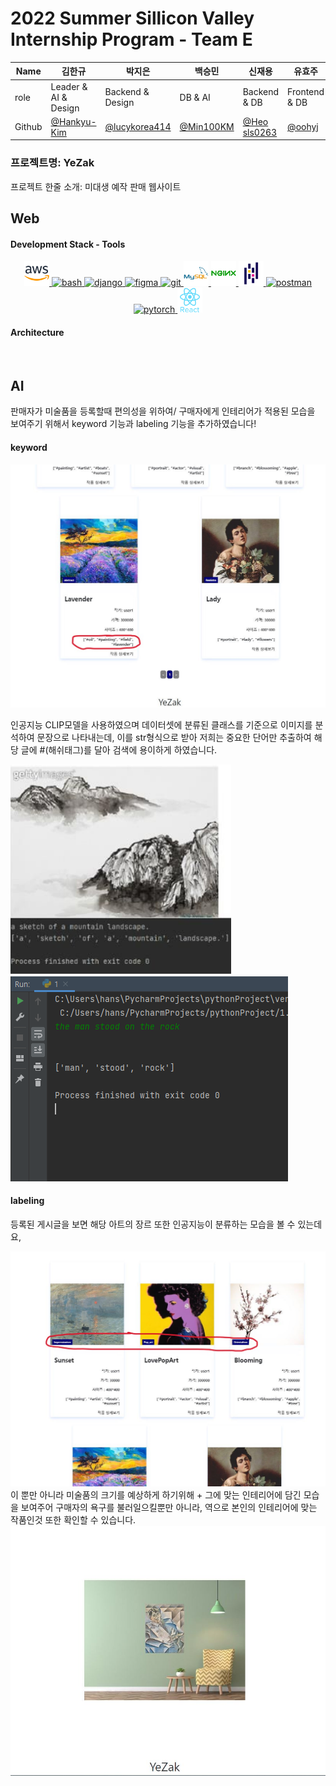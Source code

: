 # 2022 Summer Sillicon Valley Internship Program - Team E

| Name    | 김한규  | 박지은  | 백승민   | 신재용  | 유효주  |
| ------- | --------------------------------------------- | --------------------------------------------- | --------------------------------------------- | --------------------------------------------- | --------------------------------------------- |
| role    | Leader & AI & Design   | Backend & Design       | DB & AI       | Backend & DB      | Frontend & DB      |
| Github  | [@Hankyu-Kim](https://github.com/Hankyu-Kim) | [@lucykorea414](https://github.com/lucykorea414) | [@Min100KM](https://github.com/Min100KM) | [@Heo sls0263](https://github.com/sls0263) | [@oohyj](https://github.com/oohyj) |

### 프로젝트명: YeZak
프로젝트 한줄 소개: 미대생 예작 판매 웹사이트

## Web

#### Development Stack - Tools

<p align="center"> <a href="https://aws.amazon.com" target="_blank" rel="noreferrer"> <img src="https://raw.githubusercontent.com/devicons/devicon/master/icons/amazonwebservices/amazonwebservices-original-wordmark.svg" alt="aws" width="40" height="40"/> </a> <a href="https://www.gnu.org/software/bash/" target="_blank" rel="noreferrer"> <img src="https://www.vectorlogo.zone/logos/gnu_bash/gnu_bash-icon.svg" alt="bash" width="40" height="40"/> </a> <a href="https://www.djangoproject.com/" target="_blank" rel="noreferrer"> <img src="https://cdn.worldvectorlogo.com/logos/django.svg" alt="django" width="40" height="40"/> </a> <a href="https://www.figma.com/" target="_blank" rel="noreferrer"> <img src="https://www.vectorlogo.zone/logos/figma/figma-icon.svg" alt="figma" width="40" height="40"/> </a> <a href="https://git-scm.com/" target="_blank" rel="noreferrer"> <img src="https://www.vectorlogo.zone/logos/git-scm/git-scm-icon.svg" alt="git" width="40" height="40"/> </a> <a href="https://www.mysql.com/" target="_blank" rel="noreferrer"> <img src="https://raw.githubusercontent.com/devicons/devicon/master/icons/mysql/mysql-original-wordmark.svg" alt="mysql" width="40" height="40"/> </a> <a href="https://www.nginx.com" target="_blank" rel="noreferrer"> <img src="https://raw.githubusercontent.com/devicons/devicon/master/icons/nginx/nginx-original.svg" alt="nginx" width="40" height="40"/> </a> <a href="https://pandas.pydata.org/" target="_blank" rel="noreferrer"> <img src="https://raw.githubusercontent.com/devicons/devicon/2ae2a900d2f041da66e950e4d48052658d850630/icons/pandas/pandas-original.svg" alt="pandas" width="40" height="40"/> </a> <a href="https://postman.com" target="_blank" rel="noreferrer"> <img src="https://www.vectorlogo.zone/logos/getpostman/getpostman-icon.svg" alt="postman" width="40" height="40"/> </a> <a href="https://pytorch.org/" target="_blank" rel="noreferrer"> <img src="https://www.vectorlogo.zone/logos/pytorch/pytorch-icon.svg" alt="pytorch" width="40" height="40"/> </a> <a href="https://reactjs.org/" target="_blank" rel="noreferrer"> <img src="https://raw.githubusercontent.com/devicons/devicon/master/icons/react/react-original-wordmark.svg" alt="react" width="40" height="40"/> </a> </p>


#### Architecture

<img width="500px" src="" />

#### 












## AI

판매자가 미술품을 등록할때 편의성을 위하여/ 구매자에게 인테리어가 적용된 모습을 보여주기 위해서 keyword 기능과 labeling 기능을 추가하였습니다!

#### keyword

<td><img src="/profile/image/keyword.JPG" ></td>

인공지능 CLIP모델을 사용하였으며 데이터셋에 분류된 클래스를 기준으로 이미지를 분석하여 문장으로 나타내는데, 이를 str형식으로 받아 저희는 중요한 단어만 추출하여 해당 글에 #(해쉬태그)를 달아 검색에 용이하게 하였습니다.
<td><img src="/profile/image/1.png" ></td>
<td><img src="/profile/image/2.png" ></td>

#### labeling

등록된 게시글을 보면 해당 아트의 장르 또한 인공지능이 분류하는 모습을 볼 수 있는데요,
<td><img src="/profile/image/labeling.JPG" ></td>
이 뿐만 아니라 미술품의 크기를 예상하게 하기위해 + 그에 맞는 인테리어에 담긴 모습을 보여주어 구매자의 욕구를 불러일으킬뿐만 아니라, 역으로 본인의 인테리어에 맞는 작품인것 또한 확인할 수 있습니다.
<td><img src="/profile/image/interior.JPG" ></td>


<!--

**Here are some ideas to get you started:**

🙋‍♀️ A short introduction - what is your organization all about?
🌈 Contribution guidelines - how can the community get involved?
👩‍💻 Useful resources - where can the community find your docs? Is there anything else the community should know?
🍿 Fun facts - what does your team eat for breakfast?
🧙 Remember, you can do mighty things with the power of [Markdown](https://docs.github.com/github/writing-on-github/getting-started-with-writing-and-formatting-on-github/basic-writing-and-formatting-syntax)
-->
